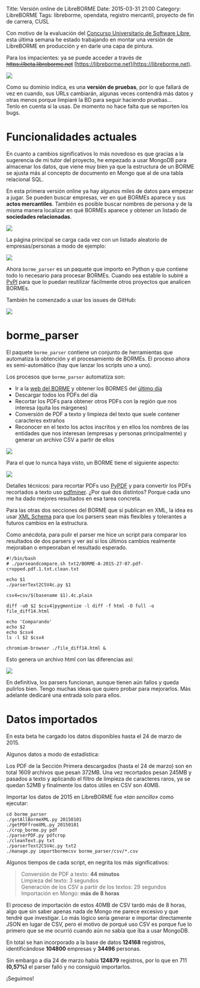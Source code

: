 Title: Versión online de LibreBORME
Date: 2015-03-31 21:00
Category: LibreBORME
Tags: libreborme, opendata, registro mercantil, proyecto de fin de carrera, CUSL

Con motivo de la evaluación del [Concurso Universitario de Software Libre](https://www.concursosoftwarelibre.org/1415/), esta última semana he estado trabajando en montar una versión de LibreBORME en producción y en darle una capa de pintura.

Para los impacientes: ya se puede acceder a través de <strike>https://beta.libreborme.net</strike> [https://libreborme.net](https://libreborme.net).

<a href="/img/libreborme/principal1.gif"><img src="/img/libreborme/thumbnails/750x_/principal1.gif" /></a>

Como su dominio indica, es una **versión de pruebas**, por lo que fallará de vez en cuando, sus URLs cambiarán, algunas veces contendrá más datos y otras menos porque limpiaré la BD para seguir haciendo pruebas...  
Tenlo en cuenta si la usas. De momento no hace falta que se reporten los bugs.

# Funcionalidades actuales

En cuanto a cambios significativos lo más novedoso es que gracias a la sugerencia de mi tutor del proyecto, he empezado a usar MongoDB para almacenar los datos, que viene muy bien ya que la estructura de un BORME se ajusta más al concepto de documento en Mongo que al de una tabla relacional SQL.

En esta primera versión online ya hay algunos miles de datos para empezar a jugar. Se pueden buscar empresas, ver en qué BORMEs aparece y sus **actos mercantiles**.
También es posible buscar nombres de persona y de la misma manera localizar en qué BORMEs aparece y obtener un listado de **sociedades relacionadas**.

<a href="/img/libreborme/detalle_mercadona1.gif"><img src="/img/libreborme/thumbnails/750x_/detalle_mercadona1.gif" /></a>

La página principal se carga cada vez con un listado aleatorio de empresas/personas a modo de ejemplo:

<a href="/img/libreborme/home1.gif"><img src="/img/libreborme/thumbnails/750x_/home1.gif" /></a>

Ahora `borme_parser` es un paquete que importo en Python y que contiene todo lo necesario para procesar BORMEs. Cuando sea estable lo subiré a [PyPI](https://pypi.python.org/pypi) para que lo puedan reutilizar fácilmente otros proyectos que analicen BORMEs.

También he comenzado a usar los issues de GitHub:

<a href="/img/libreborme/issues1.gif"><img src="/img/libreborme/thumbnails/750x_/issues1.gif" /></a>

# borme_parser

El paquete `borme_parser` contiene un conjunto de herramientas que automatiza la obtención y el procesamiento de BORMEs. El proceso ahora es semi-automático (hay que lanzar los scripts uno a uno).

Los procesos que `borme_parser` automatiza son:

- Ir a la [web del BORME](http://www.boe.es/diario_borme/) y obtener los BORMES del [último día](http://www.boe.es/borme/dias/2015/03/31/)
- Descargar todos los PDFs del día
- Recortar los PDFs para obtener otros PDFs con la región que nos interesa (quita los márgenes)
- Conversión de PDF a texto y limpieza del texto que suele contener caracteres extraños
- Reconocer en el texto los actos inscritos y en ellos los nombres de las entidades que nos interesan (empresas y personas principalmente) y generar un archivo CSV a partir de ellos

<a href="/img/libreborme/descargar_bormes.gif"><img src="/img/libreborme/thumbnails/750x_/descargar_bormes.gif" /></a>

Para el que lo nunca haya visto, un BORME tiene el siguiente aspecto:

<a href="/img/libreborme/borme_pdf.gif"><img src="/img/libreborme/thumbnails/750x_/borme_pdf.gif" /></a>

Detalles técnicos: para recortar PDFs uso [PyPDF](https://pypi.python.org/pypi/pyPdf/1.13) y para convertir los PDFs recortados a texto uso [pdfminer](https://pypi.python.org/pypi/pdfminer/). ¿Por qué dos distintos? Porque cada uno me ha dado mejores resultados en esa tarea concreta.

Para las otras dos secciones del BORME que sí publican en XML, la idea es usar [XML Schema](https://en.wikipedia.org/wiki/XML_schema) para que los parsers sean más flexibles y tolerantes a futuros cambios en la estructura.

Como anécdota, para pulir el parser me hice un script para comparar los resultados de dos parsers y ver así si los últimos cambios realmente mejoraban o empeoraban el resultado esperado.

    #!/bin/bash
    # ./parseandcompare.sh txt2/BORME-A-2015-27-07.pdf-cropped.pdf.1.txt.clean.txt

    echo $1
    ./parserText2CSV4c.py $1
    
    csv4=csv/$(basename $1).4c.plain
    
    diff -u0 $2 $csv4|pygmentize -l diff -f html -O full -o file_diff14.html
    
    echo 'Comparando'
    echo $2
    echo $csv4
    ls -l $2 $csv4
    
    chromium-browser ./file_diff14.html &

Esto genera un archivo html con las diferencias así:

<a href="/img/libreborme/parseandcompare1.gif"><img src="/img/libreborme/thumbnails/750x_/parseandcompare1.gif" /></a>

En definitiva, los parsers funcionan, aunque tienen aún fallos y queda pulirlos bien. Tengo muchas ideas que quiero probar para mejorarlos. Más adelante dedicaré una entrada solo para ellos.

# Datos importados

En esta beta he cargado los datos disponibles hasta el 24 de marzo de 2015.

Algunos datos a modo de estadística:

Los PDF de la Sección Primera descargados (hasta el 24 de marzo) son en total 1609 archivos que pesan 372MB. Una vez recortados pesan 245MB y pasados a texto y aplicando el filtro de limpieza de caracteres raros, ya se quedan 52MB y finalmente los datos útiles en CSV son 40MB.

Importar los datos de 2015 en LibreBORME fue *«tan sencillo»* como ejecutar:

    cd borme_parser
    ./getAllBormeXML.py 20150101
    ./getPDFfromXML.py 20150101
    ./crop_borme.py pdf
    ./parserPDF.py pdfcrop
    ./cleanText.py txt
    ./parserText2CSV4c.py txt2
    ./manage.py importbormecsv borme_parser/csv/*.csv

Algunos tiempos de cada script, en negrita los más significativos:

> Conversión de PDF a texto: **44 minutos**  
> Limpieza del texto: 3 segundos  
> Generación de los CSV a partir de los textos: 29 segundos  
> Importación en Mongo: **más de 8 horas**

El proceso de importación de estos 40MB de CSV tardó más de 8 horas, algo que sin saber apenas nada de Mongo me parece excesivo y que tendré que investigar. Lo más lógico sería generar e importar directamente JSON en lugar de CSV, pero el motivo de porqué uso CSV es porque fue lo primero que se me ocurrió cuando aún no sabía que iba a usar MongoDB.

En total se han incorporado a la base de datos **124168** registros, identificándose **104800** empresas y **34496** personas.

Sin embargo a día 24 de marzo había **124879** registros, por lo que en 711 **(0,57%)** el parser falló y no consiguió importarlos.

¡Seguimos!
